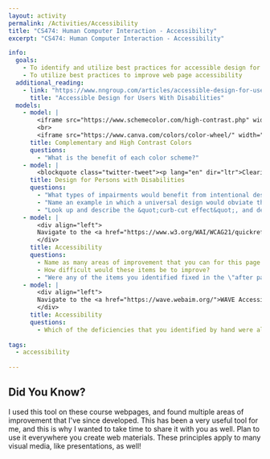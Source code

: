 ```yaml
---
layout: activity
permalink: /Activities/Accessibility
title: "CS474: Human Computer Interaction - Accessibility"
excerpt: "CS474: Human Computer Interaction - Accessibility"

info: 
  goals: 
    - To identify and utilize best practices for accessible design for users with disabilities or impairments
    - To utilize best practices to improve web page accessibility
  additional_reading:
    - link: "https://www.nngroup.com/articles/accessible-design-for-users-with-disabilities/"
      title: "Accessible Design for Users With Disabilities"     
  models:
    - model: |
        <iframe src="https://www.schemecolor.com/high-contrast.php" width="100%" height="800"></iframe>
        <br>
        <iframe src="https://www.canva.com/colors/color-wheel/" width="100%" height="800"></iframe>
      title: Complementary and High Contrast Colors
      questions:
        - "What is the benefit of each color scheme?"
    - model: |
        <blockquote class="twitter-tweet"><p lang="en" dir="ltr">Clearing a path for people with special needs clears the path for everyone! From <a href="https://twitter.com/RightsOnWheels?ref_src=twsrc%5Etfw">@RightsOnWheels</a> <a href="https://twitter.com/hashtag/universaldesign?src=hash&amp;ref_src=twsrc%5Etfw">#universaldesign</a> <a href="https://t.co/JGisVS7Otd">pic.twitter.com/JGisVS7Otd</a></p>&mdash; Gerard K. Cohen (@gerardkcohen) <a href="https://twitter.com/gerardkcohen/status/715984593384448000?ref_src=twsrc%5Etfw">April 1, 2016</a></blockquote> <script async src="https://platform.twitter.com/widgets.js" charset="utf-8"></script>
      title: Design for Persons with Disabilities
      questions:
        - "What types of impairments would benefit from intentional design for accessibility?"
        - "Name an example in which a universal design would obviate the need for special accessible structures."
        - "Look up and describe the &quot;curb-cut effect&quot;, and describe some applications in which disability-friendly enhancements have enabled universal accessability."
    - model: |
        <div align="left">
        Navigate to the <a href="https://www.w3.org/WAI/WCAG21/quickref/">Web Accessibility Guidelines quick reference page from the w3</a> and evaluate a before and after page from <a href="https://www.w3.org/WAI/demos/bad/">this list</a>.
        </div>
      title: Accessibility
      questions:
        - Name as many areas of improvement that you can for this page.
        - How difficult would these items be to improve?
        - "Were any of the items you identified fixed in the \"after page\"?"
    - model: |
        <div align="left">
        Navigate to the <a href="https://wave.webaim.org/">WAVE Accessibility Evaluation Tool</a> and evaluate a before and after page from <a href="https://www.w3.org/WAI/demos/bad/">this list</a>.  You can use the <a href="https://wave.webaim.org/extension/">WAVE Plugin</a> to help you.
        </div>
      title: Accessibility
      questions:
        - Which of the deficiencies that you identified by hand were also identified by the tool?  Did you find any that the tool did not?  Did the tool find any additional ones?
        
tags:
  - accessibility
  
---
```


## Did You Know?

I used this tool on these course webpages, and found multiple areas of improvement that I've since developed.  This has been a very useful tool for me, and this is why I wanted to take time to share it with you as well.  Plan to use it everywhere you create web materials.  These principles apply to many visual media, like presentations, as well!